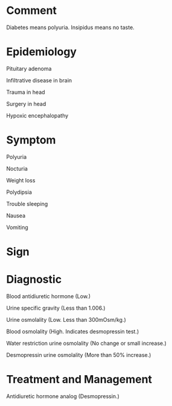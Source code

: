 # Comment

Diabetes means polyuria.
Insipidus means no taste.

# Epidemiology

Pituitary adenoma

Infiltrative disease in brain

Trauma in head

Surgery in head

Hypoxic encephalopathy

# Symptom

Polyuria

Nocturia

Weight loss

Polydipsia

Trouble sleeping

Nausea

Vomiting

# Sign

# Diagnostic

Blood antidiuretic hormone
(Low.)

Urine specific gravity
(Less than 1.006.)

Urine osmolality
(Low. Less than 300mOsm/kg.)

Blood osmolality
(High. Indicates desmopressin test.)

Water restriction urine osmolality
(No change or small increase.)

Desmopressin urine osmolality
(More than 50% increase.)

# Treatment and Management

Antidiuretic hormone analog
(Desmopressin.)

